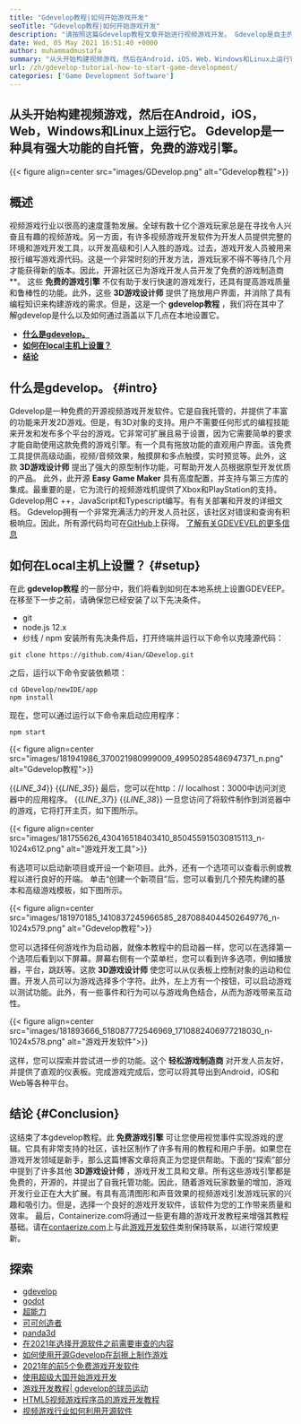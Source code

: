 ```yaml
---
title: "Gdevelop教程|如何开始游戏开发" 
seoTitle: "Gdevelop教程|如何开始游戏开发" 
description: "请按照这篇Gdevelop教程文章开始进行视频游戏开发。 Gdevelop是自主的，不需要编程技能才能开始。" 
date: Wed, 05 May 2021 16:51:40 +0000
author: muhammadmustafa
summary: "从头开始构建视频游戏，然后在Android，iOS，Web，Windows和Linux上运行它。 Gdevelop是一种具有强大功能的自托管，免费的游戏引擎。" 
url: /zh/gdevelop-tutorial-how-to-start-game-development/
categories: ['Game Development Software']
---
```


## 从头​​开始构建视频游戏，然后在Android，iOS，Web，Windows和Linux上运行它。 Gdevelop是一种具有强大功能的自托管，免费的游戏引擎。

{{< figure align=center src="images/GDevelop.png" alt="Gdevelop教程">}}


## 概述
视频游戏行业以很高的速度蓬勃发展。全球有数十亿个游戏玩家总是在寻找令人兴奋且有趣的视频游戏。另一方面，有许多视频游戏开发软件为开发人员提供完整的环境和游戏开发工具，以开发高级和引人入胜的游戏。过去，游戏开发人员被用来按行编写游戏源代码。这是一个非常时刻的开发方法，游戏玩家不得不等待几个月才能获得新的版本。因此，开源社区已为游戏开发人员开发了免费的游戏制造商**。
这些  **免费的游戏引擎** 不仅有助于发行快速的游戏发行，还具有提高游戏质量和鲁棒性的功能。此外，这些  **3D游戏设计师**  提供了拖放用户界面，并消除了具有编程知识来构建游戏的需求。但是，这是一个 **gdevelop教程**  ，我们将在其中了解gdevelop是什么以及如何通过涵盖以下几点在本地设置它。
*  **[什么是gdevelop。][1]**  
*  **[如何在local主机上设置？][2]**  
*  **[结论][3]**  

##  **什么是gdevelop。**  {#intro}

Gdevelop是一种免费的开源视频游戏开发软件。它是自我托管的，并提供了丰富的功能来开发2D游戏。但是，有3D对象的支持。用户不需要任何形式的编程技能来开发和发布多个平台的游戏。它非常可扩展且易于设置，因为它需要简单的要求才能自助使用这款免费的游戏引擎。有一个具有拖放功能的直观用户界面。该免费工具提供高级动画，视频/音频效果，触摸屏和多点触摸，实时预览等。此外，这款  **3D游戏设计师**  提出了强大的原型制作功能，可帮助开发人员根据原型开发优质的产品。
此外，此开源  **Easy Game Maker**  具有高度配置，并支持与第三方库的集成。最重要的是，它为流行的视频游戏机提供了Xbox和PlayStation的支持。 Gdevelop用C ++，JavaScript和Typescript编写。有有关部署和开发的详细文档。 Gdevelop拥有一个非常充满活力的开发人员社区，该社区对错误和查询有积极响应。因此，所有源代码均可在[GitHub][4]上获得。
[了解有关GDEVEVEL的更多信息][5]

##  **如何在Local主机上设置？**  {#setup}

在此  **gdevelop教程**  的一部分中，我们将看到如何在本地系统上设置GDEVEEP。在移至下一步之前，请确保您已经安装了以下先决条件。
  * git
  * node.js 12.x
* 纱线 / npm
安装所有先决条件后，打开终端并运行以下命令以克隆源代码：
```
git clone https://github.com/4ian/GDevelop.git
```
之后，运行以下命令安装依赖项：
```
cd GDevelop/newIDE/app
npm install
```
现在，您可以通过运行以下命令来启动应用程序：
```
npm start
```

{{< figure align=center src="images/181941986_370021980999009_49950285486947371_n.png" alt="Gdevelop教程">}}

{{_LINE_34_}}
{{_LINE_35_}}
    最后，您可以在http：// localhost：3000中访问浏览器中的应用程序。
{{_LINE_37_}}
{{_LINE_38_}}
一旦您访问了将软件制作到浏览器中的游戏，它将打开主页，如下图所示。

{{< figure align=center src="images/181755626_430416518403410_850455915030815113_n-1024x612.png" alt="游戏开发工具">}}

有选项可以启动新项目或开设一个新项目。此外，还有一个选项可以查看示例或教程以进行良好的开端。
单击“创建一个新项目”后，您可以看到几个预先构建的基本和高级游戏模板，如下图所示。

{{< figure align=center src="images/181970185_1410837245966585_2870884044502649776_n-1024x579.png" alt="Gdevelop教程">}}

您可以选择任何游戏作为启动器，就像本教程中的启动器一样，您可以在选择第一个选项后看到以下屏幕。屏幕右侧有一个菜单栏，您可以看到许多选项，例如播放器，平台，跳跃等。这款  **3D游戏设计师**  使您可以从仪表板上控制对象的运动和位置。开发人员可以为游戏选择多个字符。此外，左上方有一个按钮，可以启动游戏以测试功能。此外，有一些事件和行为可以与游戏角色结合，从而为游戏带来互动性。

{{< figure align=center src="images/181893666_518087772546969_1710882406977218030_n-1024x578.png" alt="游戏开发软件">}}

这样，您可以探索并尝试进一步的功能。这个  **轻松游戏制造商**  对开发人员友好，并提供了直观的仪表板。完成游戏完成后，您可以将其导出到Android，iOS和Web等各种平台。

##  **结论**  {#Conclusion}

这结束了本gdevelop教程。此  **免费游戏引擎** 可让您使用视觉事件实现游戏的逻辑。它具有非常支持的社区，该社区制作了许多有用的教程和用户手册。如果您在游戏开发领域是新手，那么这篇博客文章将真正为您提供帮助。下面的“探索”部分中提到了许多其他 **3D游戏设计师**  ，游戏开发工具和文章。所有这些游戏引擎都是免费的，开源的，并提出了自我托管功能。因此，随着游戏玩家数量的增加，游戏开发行业正在大大扩展。有具有高清图形和声音效果的视频游戏引发游戏玩家的兴趣和吸引力。但是，选择一个良好的游戏开发软件，该软件为您的工作带来质量和效率。
最后，Containerize.com将通过一些更有趣的游戏开发教程来增强其教程基础。请在[contaerize.com][7]上与此[游戏开发软件][6]类别保持联系，以进行常规更新。

## 探索
  * [gdevelop][8]
  * [godot][9]
  * [超能力][10]
  * [可可创造者][11]
  * [panda3d][12]
  * [在2021年选择开源软件之前需要审查的内容][13]
  * [如何使用开源Gdevelop在刮擦上制作游戏][14]
  * [2021年的前5个免费游戏开发软件][15]
  * [使用超级大国开始游戏开发][16]
  * [游戏开发教程| gdevelop的球员运动][17]
  * [HTML5视频游戏程序员的游戏开发教程][18]
  * [视频游戏行业如何利用开源软件][19]



[1]: #intro
[2]: #setup
[3]: #Conclusion
[4]: https://github.com/4ian/GDevelop
[5]: https://gdevelop-app.com/
[6]: https://products.containerize.com/game-development-software
[7]: https://www.containerize.com/
[8]: https://products.containerize.com/game-development-software/gdevelop/
[9]: https://products.containerize.com/game-development-software/godot/
[10]: https://products.containerize.com/game-development-software/superpowers/
[11]: https://products.containerize.com/game-development-software/cocos-creator/
[12]: https://products.containerize.com/game-development-software/panda3d/
[13]: https://blog.containerize.com/cmdb-software/things-to-review-before-opting-open-source-software-in-2021/
[14]: https://blog.containerize.com/game-development-software/how-to-make-a-game-on-scratch-using-open-source-gdevelop/
[15]: https://blog.containerize.com/game-development-software/top-5-free-game-development-software-in-the-year-2021/
[16]: https://blog.containerize.com/game-development-software/superpowers-animation-getting-started-with-game-development/
[17]: https://blog.containerize.com/game-development-software/game-development-tutorial-player-movement-in-gdevelop/
[18]: https://blog.containerize.com/2021/05/19/html5-game-development-tutorial-for-video-game-programmers/
[19]: https://blog.containerize.com/2021/05/07/how-video-gaming-industry-leveraging-open-source-software/
